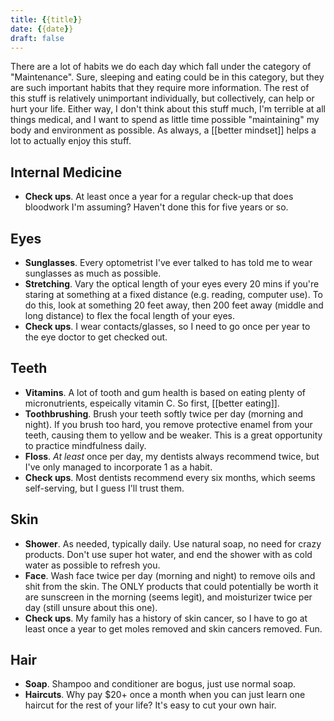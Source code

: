```yaml
---
title: {{title}}
date: {{date}}
draft: false
---
```


There are a lot of habits we do each day which fall under the category of "Maintenance". Sure, sleeping and eating could be in this category, but they are such important habits that they require more information. The rest of this stuff is relatively unimportant individually, but collectively, can help or hurt your life. Either way, I don't think about this stuff much, I'm terrible at all things medical, and I want to spend as little time possible "maintaining" my body and environment as possible. As always, a [[better mindset]] helps a lot to actually enjoy this stuff.
## Internal Medicine
- **Check ups**. At least once a year for a regular check-up that does bloodwork I'm assuming? Haven't done this for five years or so.
## **Eyes**
- **Sunglasses**. Every optometrist I've ever talked to has told me to wear sunglasses as much as possible.
- **Stretching**. Vary the optical length of your eyes every 20 mins if you're staring at something at a fixed distance (e.g. reading, computer use). To do this, look at something 20 feet away, then 200 feet away (middle and long distance) to flex the focal length of your eyes.
- **Check ups**. I wear contacts/glasses, so I need to go once per year to the eye doctor to get checked out.
## **Teeth**
- **Vitamins**. A lot of tooth and gum health is based on eating plenty of micronutrients, espeically vitamin C. So first, [[better eating]].
- **Toothbrushing**. Brush your teeth softly twice per day (morning and night). If you brush too hard, you remove protective enamel from your teeth, causing them to yellow and be weaker. This is a great opportunity to practice mindfulness daily.
- **Floss**. *At least* once per day, my dentists always recommend twice, but I've only managed to incorporate 1 as a habit.
- **Check ups**. Most dentists recommend every six months, which seems self-serving, but I guess I'll trust them.
## **Skin**
- **Shower**. As needed, typically daily. Use natural soap, no need for crazy products. Don't use super hot water, and end the shower with as cold water as possible to refresh you.
- **Face**. Wash face twice per day (morning and night) to remove oils and shit from the skin. The ONLY products that could potentially be worth it are sunscreen in the morning (seems legit), and moisturizer twice per day (still unsure about this one).
- **Check ups**. My family has a history of skin cancer, so I have to go at least once a year to get moles removed and skin cancers removed. Fun.
## Hair
- **Soap**. Shampoo and conditioner are bogus, just use normal soap.
- **Haircuts**. Why pay $20+ once a month when you can just learn one haircut for the rest of your life? It's easy to cut your own hair.